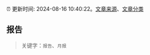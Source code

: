 :alarm_clock: 更新时间: 2024-08-16 10:40:22。[文章来源](/README.md)、[文章分类](/TAGS.md)

## 报告


> 关键字：`报告`、`月报`



